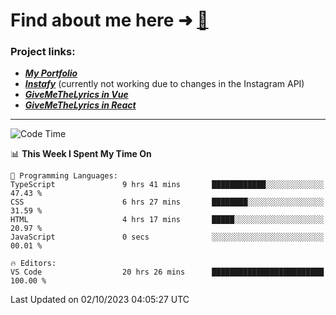 # Find about me here ➜ [🧑](https://pauabella.dev)

### Project links:
- ***[My Portfolio](https://pauabella.dev)***
- ***[Instafy](https://instafy.me)*** (currently not working due to changes in the Instagram API)
- ***[GiveMeTheLyrics in Vue](https://lyrics.pauabella.dev)***
- ***[GiveMeTheLyrics in React](https://pauabella.dev/GiveMeTheLyrics)***

---
<!--START_SECTION:waka-->
![Code Time](http://img.shields.io/badge/Code%20Time-2%2C507%20hrs%2047%20mins-blue)

📊 **This Week I Spent My Time On** 

```text
💬 Programming Languages: 
TypeScript               9 hrs 41 mins       ████████████░░░░░░░░░░░░░   47.43 % 
CSS                      6 hrs 27 mins       ████████░░░░░░░░░░░░░░░░░   31.59 % 
HTML                     4 hrs 17 mins       █████░░░░░░░░░░░░░░░░░░░░   20.97 % 
JavaScript               0 secs              ░░░░░░░░░░░░░░░░░░░░░░░░░   00.01 % 

🔥 Editors: 
VS Code                  20 hrs 26 mins      █████████████████████████   100.00 % 
```


 Last Updated on 02/10/2023 04:05:27 UTC
<!--END_SECTION:waka-->
